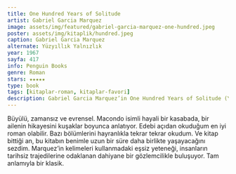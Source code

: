 ```yaml
---
title: One Hundred Years of Solitude
artist: Gabriel Garcia Marquez
image: assets/img/featured/gabriel-garcia-marquez-one-hundred.jpeg
poster: assets/img/kitaplik/hundred.jpeg
caption: Gabriel Garcia Marquez
alternate: Yüzyıllık Yalnızlık
year: 1967
sayfa: 417
info: Penguin Books
genre: Roman
stars: ★★★★★
type: book
tags: [kitaplar-roman, kitaplar-favori]
description: Gabriel Garcia Marquez’in One Hundred Years of Solitude (Yüzyıllık Yalnızlık) romanının eleştirisi.
---
```


Büyülü, zamansız ve evrensel. Macondo isimli hayali bir kasabada, bir ailenin hikayesini kuşaklar boyunca anlatıyor. Edebi açıdan okuduğum en iyi roman olabilir. Bazı bölümlerini hayranlıkla tekrar tekrar okudum. Ve kitap bittiği an, bu kitabın benimle uzun bir süre daha birlikte yaşayacağını sezdim. Marquez’in kelimeleri kullanmadaki eşsiz yeteneği, insanların tarihsiz trajedilerine odaklanan dahiyane bir gözlemcilikle buluşuyor. Tam anlamıyla bir klasik. 


